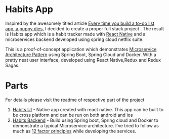 # Habits App

Inspired by the awesomely titled article  [Every time you build a to-do list app, a puppy dies](https://medium.freecodecamp.org/every-time-you-build-a-to-do-list-app-a-puppy-dies-505b54637a5d), I decided to create a proper full stack project . The result is Habits app which is a habit tracker made with [React Native](https://facebook.github.io/react-native/) and a microservices backend developed using spring cloud netflix suite.

This is a proof-of-concept application which demonstrates [Microservice Architecture Pattern](http://martinfowler.com/microservices/) using Spring Boot, Spring Cloud and Docker. With a pretty neat user interface, developed using React Native,Redux and Redux Sagas.


# Parts
For details please visit the readme of respective part of the project

 1. [Habits UI](https://github.com/varunbhanot/Habits/tree/master/HabitsUI) - Native app created with react native. This app can be built to be cross platform and can be run on both android and ios
 2. [Habits Backend](https://github.com/varunbhanot/Habits/tree/master/HabitsBackend) - Build using Spring boot, Spring cloud and Docker to demonstrate a typical Microservice architecture. I've tried to follow as much as [12 factor principles](https://12factor.net/) while developing the services.
